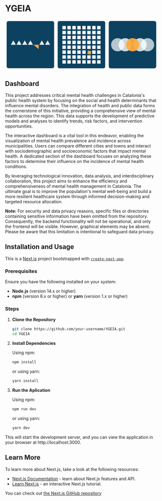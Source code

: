 # YGEIA
![Índex](images/index.png)


## Dashboard
This project addresses critical mental health challenges in Catalonia's public health system by focusing on the social and health determinants that influence mental disorders. The integration of health and public data forms the cornerstone of this initiative, providing a comprehensive view of mental health across the region. This data supports the development of predictive models and analyses to identify trends, risk factors, and intervention opportunities.

The interactive dashboard is a vital tool in this endeavor, enabling the visualization of mental health prevalence and incidence across municipalities. Users can compare different cities and towns and interact with sociodemographic and socioeconomic factors that impact mental health. A dedicated section of the dashboard focuses on analyzing these factors to determine their influence on the incidence of mental health conditions.

By leveraging technological innovation, data analysis, and interdisciplinary collaboration, this project aims to enhance the efficiency and comprehensiveness of mental health management in Catalonia. The ultimate goal is to improve the population's mental well-being and build a more resilient healthcare system through informed decision-making and targeted resource allocation.

**Note:** For security and data privacy reasons, specific files or directories containing sensitive information have been omitted from the repository. Consequently, the backend functionality will not be operational, and only the frontend will be visible. However, graphical elements may be absent. Please be aware that this limitation is intentional to safeguard data privacy.


## Installation and Usage

This is a [Next.js](https://nextjs.org/) project bootstrapped with [`create-next-app`](https://github.com/vercel/next.js/tree/canary/packages/create-next-app).

### Prerequisites

Ensure you have the following installed on your system:
- **Node.js** (version 14.x or higher)
- **npm** (version 6.x or higher) or **yarn** (version 1.x or higher)

### Steps
1. **Clone the Repository**
   ```bash
   git clone https://github.com/your-username/YGEIA.git
   cd YGEIA
   ```

2. **Install Dependencies**

   Using npm:
   ```bash
   npm install
   ```

   or using yarn:
   ```bash
   yarn install
   ```

3. **Run the Aplication**
   
    Using npm:
    ```bash
    npm run dev
    ```


    or using yarn:
    ```bash
    yarn dev
    ```

This will start the development server, and you can view the application in your browser at http://localhost:3000.


## Learn More

To learn more about Next.js, take a look at the following resources:

- [Next.js Documentation](https://nextjs.org/docs) - learn about Next.js features and API.
- [Learn Next.js](https://nextjs.org/learn) - an interactive Next.js tutorial.

You can check out [the Next.js GitHub repository](https://github.com/vercel/next.js/) 
